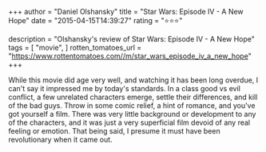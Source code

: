 +++
author = "Daniel Olshansky"
title = "Star Wars: Episode IV - A New Hope"
date = "2015-04-15T14:39:27"
rating = "⭐⭐⭐"

description = "Olshansky's review of Star Wars: Episode IV - A New Hope"
tags = [
    "movie",
]
rotten_tomatoes_url = "https://www.rottentomatoes.com//m/star_wars_episode_iv_a_new_hope"
+++

While this movie did age very well, and watching it has been long overdue, I can't say it impressed me by today's standards. In a class good vs evil conflict, a few unrelated characters emerge, settle their differences, and kill of the bad guys. Throw in some comic relief, a hint of romance, and you've got yourself a film. There was very little background or development to any of the characters, and it was just a very superficial film devoid of any real feeling or emotion. That being said, I presume it must have been revolutionary when it came out.
